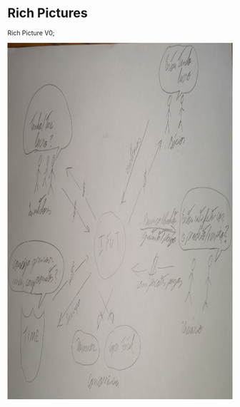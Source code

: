 # Rich Pictures
Rich Picture V0; 
<div class="row">
    <div class="col-sm container-img">
            <img height="800px" src="../../images/richPicture.jpg" width="800" height="200" ></a>
        </div>
    </div>
</div>